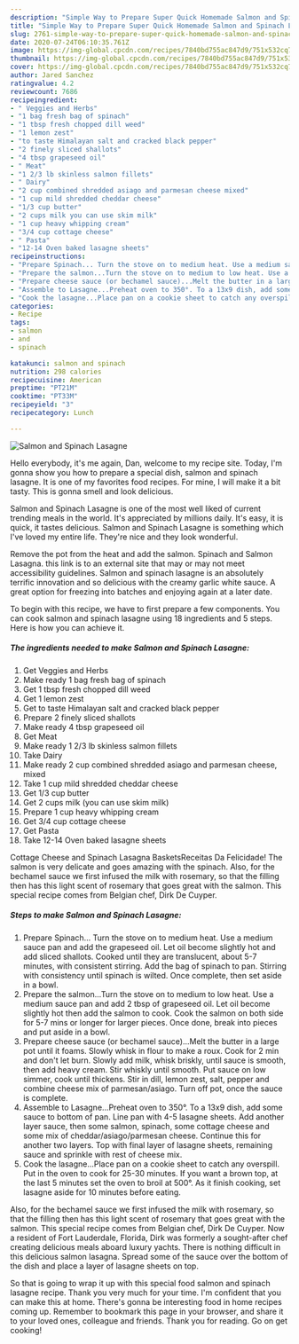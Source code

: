 ```yaml
---
description: "Simple Way to Prepare Super Quick Homemade Salmon and Spinach Lasagne"
title: "Simple Way to Prepare Super Quick Homemade Salmon and Spinach Lasagne"
slug: 2761-simple-way-to-prepare-super-quick-homemade-salmon-and-spinach-lasagne
date: 2020-07-24T06:10:35.761Z
image: https://img-global.cpcdn.com/recipes/7840bd755ac847d9/751x532cq70/salmon-and-spinach-lasagne-recipe-main-photo.jpg
thumbnail: https://img-global.cpcdn.com/recipes/7840bd755ac847d9/751x532cq70/salmon-and-spinach-lasagne-recipe-main-photo.jpg
cover: https://img-global.cpcdn.com/recipes/7840bd755ac847d9/751x532cq70/salmon-and-spinach-lasagne-recipe-main-photo.jpg
author: Jared Sanchez
ratingvalue: 4.2
reviewcount: 7686
recipeingredient:
- " Veggies and Herbs"
- "1 bag fresh bag of spinach"
- "1 tbsp fresh chopped dill weed"
- "1 lemon zest"
- "to taste Himalayan salt and cracked black pepper"
- "2 finely sliced shallots"
- "4 tbsp grapeseed oil"
- " Meat"
- "1 2/3 lb skinless salmon fillets"
- " Dairy"
- "2 cup combined shredded asiago and parmesan cheese mixed"
- "1 cup mild shredded cheddar cheese"
- "1/3 cup butter"
- "2 cups milk you can use skim milk"
- "1 cup heavy whipping cream"
- "3/4 cup cottage cheese"
- " Pasta"
- "12-14 Oven baked lasagne sheets"
recipeinstructions:
- "Prepare Spinach... Turn the stove on to medium heat. Use a medium sauce pan and add the grapeseed oil. Let oil become slightly hot and add sliced shallots. Cooked until they are translucent, about 5-7 minutes, with consistent stirring. Add the bag of spinach to pan. Stirring with consistency until spinach is wilted. Once complete, then set aside in a bowl."
- "Prepare the salmon...Turn the stove on to medium to low heat. Use a medium sauce pan and add 2 tbsp of grapeseed oil. Let oil become slightly hot then add the salmon to cook. Cook the salmon on both side for 5-7 mins or longer for larger pieces. Once done, break into pieces and put aside in a bowl."
- "Prepare cheese sauce (or bechamel sauce)...Melt the butter in a large pot until it foams. Slowly whisk in flour to make a roux. Cook for 2 min and don&#39;t let burn. Slowly add milk, whisk briskly, until sauce is smooth, then add heavy cream. Stir whiskly until smooth. Put sauce on low simmer, cook until thickens. Stir in dill, lemon zest, salt, pepper and combine cheese mix of parmesan/asiago. Turn off pot, once the sauce is complete."
- "Assemble to Lasagne...Preheat oven to 350°. To a 13x9 dish, add some sauce to bottom of pan. Line pan with 4-5 lasagne sheets. Add another layer sauce, then some salmon, spinach, some cottage cheese and some mix of cheddar/asiago/parmesan cheese. Continue this for another two layers. Top with final layer of lasagne sheets, remaining sauce and sprinkle with rest of cheese mix."
- "Cook the lasagne...Place pan on a cookie sheet to catch any overspill. Put in the oven to cook for 25-30 minutes. If you want a brown top, at the last 5 minutes set the oven to broil at 500°. As it finish cooking, set lasagne aside for 10 minutes before eating."
categories:
- Recipe
tags:
- salmon
- and
- spinach

katakunci: salmon and spinach 
nutrition: 298 calories
recipecuisine: American
preptime: "PT21M"
cooktime: "PT33M"
recipeyield: "3"
recipecategory: Lunch

---
```



![Salmon and Spinach Lasagne](https://img-global.cpcdn.com/recipes/7840bd755ac847d9/751x532cq70/salmon-and-spinach-lasagne-recipe-main-photo.jpg)

Hello everybody, it's me again, Dan, welcome to my recipe site. Today, I'm gonna show you how to prepare a special dish, salmon and spinach lasagne. It is one of my favorites food recipes. For mine, I will make it a bit tasty. This is gonna smell and look delicious.

Salmon and Spinach Lasagne is one of the most well liked of current trending meals in the world. It's appreciated by millions daily. It's easy, it is quick, it tastes delicious. Salmon and Spinach Lasagne is something which I've loved my entire life. They're nice and they look wonderful.

Remove the pot from the heat and add the salmon. Spinach and Salmon Lasagna. this link is to an external site that may or may not meet accessibility guidelines. Salmon and spinach lasagne is an absolutely terrific innovation and so delicious with the creamy garlic white sauce. A great option for freezing into batches and enjoying again at a later date.


To begin with this recipe, we have to first prepare a few components. You can cook salmon and spinach lasagne using 18 ingredients and 5 steps. Here is how you can achieve it.

<!--inarticleads1-->

##### The ingredients needed to make Salmon and Spinach Lasagne:

1. Get  Veggies and Herbs
1. Make ready 1 bag fresh bag of spinach
1. Get 1 tbsp fresh chopped dill weed
1. Get 1 lemon zest
1. Get to taste Himalayan salt and cracked black pepper
1. Prepare 2 finely sliced shallots
1. Make ready 4 tbsp grapeseed oil
1. Get  Meat
1. Make ready 1 2/3 lb skinless salmon fillets
1. Take  Dairy
1. Make ready 2 cup combined shredded asiago and parmesan cheese, mixed
1. Take 1 cup mild shredded cheddar cheese
1. Get 1/3 cup butter
1. Get 2 cups milk (you can use skim milk)
1. Prepare 1 cup heavy whipping cream
1. Get 3/4 cup cottage cheese
1. Get  Pasta
1. Take 12-14 Oven baked lasagne sheets


Cottage Cheese and Spinach Lasagna BasketsReceitas Da Felicidade! The salmon is very delicate and goes amazing with the spinach. Also, for the bechamel sauce we first infused the milk with rosemary, so that the filling then has this light scent of rosemary that goes great with the salmon. This special recipe comes from Belgian chef, Dirk De Cuyper. 

<!--inarticleads2-->

##### Steps to make Salmon and Spinach Lasagne:

1. Prepare Spinach... Turn the stove on to medium heat. Use a medium sauce pan and add the grapeseed oil. Let oil become slightly hot and add sliced shallots. Cooked until they are translucent, about 5-7 minutes, with consistent stirring. Add the bag of spinach to pan. Stirring with consistency until spinach is wilted. Once complete, then set aside in a bowl.
1. Prepare the salmon...Turn the stove on to medium to low heat. Use a medium sauce pan and add 2 tbsp of grapeseed oil. Let oil become slightly hot then add the salmon to cook. Cook the salmon on both side for 5-7 mins or longer for larger pieces. Once done, break into pieces and put aside in a bowl.
1. Prepare cheese sauce (or bechamel sauce)...Melt the butter in a large pot until it foams. Slowly whisk in flour to make a roux. Cook for 2 min and don&#39;t let burn. Slowly add milk, whisk briskly, until sauce is smooth, then add heavy cream. Stir whiskly until smooth. Put sauce on low simmer, cook until thickens. Stir in dill, lemon zest, salt, pepper and combine cheese mix of parmesan/asiago. Turn off pot, once the sauce is complete.
1. Assemble to Lasagne...Preheat oven to 350°. To a 13x9 dish, add some sauce to bottom of pan. Line pan with 4-5 lasagne sheets. Add another layer sauce, then some salmon, spinach, some cottage cheese and some mix of cheddar/asiago/parmesan cheese. Continue this for another two layers. Top with final layer of lasagne sheets, remaining sauce and sprinkle with rest of cheese mix.
1. Cook the lasagne...Place pan on a cookie sheet to catch any overspill. Put in the oven to cook for 25-30 minutes. If you want a brown top, at the last 5 minutes set the oven to broil at 500°. As it finish cooking, set lasagne aside for 10 minutes before eating.


Also, for the bechamel sauce we first infused the milk with rosemary, so that the filling then has this light scent of rosemary that goes great with the salmon. This special recipe comes from Belgian chef, Dirk De Cuyper. Now a resident of Fort Lauderdale, Florida, Dirk was formerly a sought-after chef creating delicious meals aboard luxury yachts. There is nothing difficult in this delicious salmon lasagna. Spread some of the sauce over the bottom of the dish and place a layer of lasagne sheets on top. 

So that is going to wrap it up with this special food salmon and spinach lasagne recipe. Thank you very much for your time. I'm confident that you can make this at home. There's gonna be interesting food in home recipes coming up. Remember to bookmark this page in your browser, and share it to your loved ones, colleague and friends. Thank you for reading. Go on get cooking!
